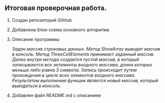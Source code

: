 ## Итоговая проверочная работа.

1. Создан репозиторий GitHub
2. Добавлена блок-схема основного алгоритма
3. Описание программы

    *Задан массив строковых данных.*
    *Метод ShowArray выводит массив в консоль.*
    *Метод ThreeCellElements принимает заданный массив.*
    *Далее внутри метода создается пустой массив, в который*
    *записываются все эелементы входного массива, длина*
    *которых меньше либо равна 3 символа. Запись происходит*
    *путем прохождения в цикле всех элементов входного массива.*
    *Результатом выполнения функции является новый массив,*
    *который выводиться в консоль.*

4. Добавлен файл README.md с описанием 
